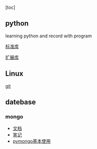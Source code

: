 [toc]

## python

learning python and record with program

[标准库](python/STANDARDLIBRARY.md)

[扩展库](python/EXTENTIONLIBRARY.md)

## Linux

[git](linux/git.md)

## datebase

### mongo

+ [文档](./datebase/mongo/MongoDB权威指南（第2版）.pdf)
+ [笔记](./datebase/mongo/MongoDB.md)
+ [pymongo基本使用](python/mongo/01_pymongo.py)





